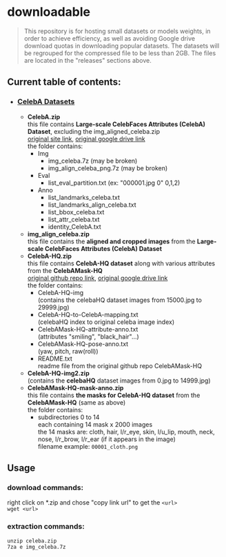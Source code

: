 # downloadable

> This repository is for hosting small datasets or models weights, in order to achieve efficiency, as well as avoiding Google drive download quotas in downloading popular datasets.
> The datasets will be regrouped for the compressed file to be less than 2GB. The files are located in the "releases" sections above.

## Current table of contents:

- ### [CelebA Datasets](https://github.com/jimmy-academia/downloadable/releases/tag/dset.celeba)
    - <b>CelebA.zip</b><br>this file contains <b>Large-scale CelebFaces Attributes (CelebA) Dataset</b>, excluding the img_aligned_celeba.zip<br>[original site link](http://mmlab.ie.cuhk.edu.hk/projects/CelebA.html), [original google drive link](https://drive.google.com/drive/folders/1lENOECdd-8is7RnVSGOrlCdamYJ8hyhd)<br>the folder contains:
        - Img
            - img_celeba.7z (may be broken)
            - img_align_celeba_png.7z (may be broken)
        - Eval
            - list_eval_partition.txt (ex: "000001.jpg 0" 0,1,2)
        - Anno
            - list_landmarks_celeba.txt
            - list_landmarks_align_celeba.txt
            - list_bbox_celeba.txt
            - list_attr_celeba.txt
            - identity_CelebA.txt
    - <b>img_align_celeba.zip</b><br>this file contains the <b>aligned and cropped images</b> from the <b>Large-scale CelebFaces Attributes (CelebA) Dataset</b>
    - <b>CelebA-HQ.zip</b><br>this file contains <b>CelebA-HQ dataset</b> along with various attributes from the <b>CelebAMask-HQ</b><br>[original github repo link](https://github.com/switchablenorms/CelebAMask-HQ), [original google drive link](https://drive.google.com/file/d/1badu11NqxGf6qM3PTTooQDJvQbejgbTv/view)<br>the folder contains:
        - CelebA-HQ-img<br>(contains the celebaHQ dataset images from 15000.jpg to 29999.jpg)
        - CelebA-HQ-to-CelebA-mapping.txt<br>(celebaHQ index to original celeba image index)
        - CelebAMask-HQ-attribute-anno.txt<br>(attributes "smiling", "black_hair"...)
        - CelebAMask-HQ-pose-anno.txt<br>(yaw, pitch, raw(roll))
        - README.txt<br>readme file from the original github repo CelebAMask-HQ
    - <b>CelebA-HQ-img2.zip</b><br>(contains the <b>celebaHQ</b> dataset images from 0.jpg to 14999.jpg)
    - <b>CelebAMask-HQ-mask-anno.zip</b><br>this file contains <b>the masks for CelebA-HQ dataset</b> from the <b>CelebAMask-HQ</b> (same as above)<br>the folder contains:
        - subdirectories 0 to 14<br>each containing 14 mask x 2000 images<br>the 14 masks are: cloth, hair, l/r_eye, skin, l/u_lip, mouth, neck, nose, l/r_brow, l/r_ear (if it appears in the image) <br>filename example: `00001_cloth.png`
    


## Usage   
### download commands:   
right click on *.zip and chose "copy link url" to get the `<url>`    
`wget <url>`   

### extraction commands:   
`unzip celeba.zip`   
`7za e img_celeba.7z`   
